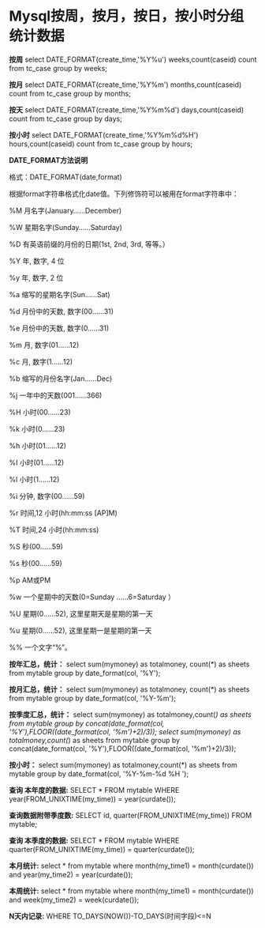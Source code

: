# Mysql按周，按月，按日，按小时分组统计数据

**按周**
select DATE_FORMAT(create_time,'%Y%u') weeks,count(caseid) count from tc_case group by weeks;

**按月**
select DATE_FORMAT(create_time,'%Y%m') months,count(caseid) count from tc_case group by months;

**按天**
select DATE_FORMAT(create_time,'%Y%m%d') days,count(caseid) count from tc_case group by days;

**按小时**
select DATE_FORMAT(create_time,'%Y%m%d%H') hours,count(caseid) count from tc_case group by hours;

**DATE_FORMAT方法说明**

格式：DATE_FORMAT(date,format)

根据format字符串格式化date值。下列修饰符可以被用在format字符串中：

%M 月名字(January……December)

%W 星期名字(Sunday……Saturday)

%D 有英语前缀的月份的日期(1st, 2nd, 3rd, 等等。）

%Y 年, 数字, 4 位

%y 年, 数字, 2 位

%a 缩写的星期名字(Sun……Sat)

%d 月份中的天数, 数字(00……31)

%e 月份中的天数, 数字(0……31)

%m 月, 数字(01……12)

%c 月, 数字(1……12)

%b 缩写的月份名字(Jan……Dec)

%j 一年中的天数(001……366)

%H 小时(00……23)

%k 小时(0……23)

%h 小时(01……12)

%I 小时(01……12)

%l 小时(1……12)

%i 分钟, 数字(00……59)

%r 时间,12 小时(hh:mm:ss [AP]M)

%T 时间,24 小时(hh:mm:ss)

%S 秒(00……59)

%s 秒(00……59)

%p AM或PM

%w 一个星期中的天数(0=Sunday ……6=Saturday ）

%U 星期(0……52), 这里星期天是星期的第一天

%u 星期(0……52), 这里星期一是星期的第一天

%% 一个文字“%”。


**按年汇总，统计：**
select sum(mymoney) as totalmoney, count(*) as sheets from mytable group by date_format(col, '%Y');

**按月汇总，统计：**
select sum(mymoney) as totalmoney, count(*) as sheets from mytable group by date_format(col, '%Y-%m');

**按季度汇总，统计：**
select sum(mymoney) as totalmoney,count(*) as sheets from mytable group by concat(date_format(col, '%Y'),FLOOR((date_format(col, '%m')+2)/3));
select sum(mymoney) as totalmoney,count(*) as sheets from mytable group by concat(date_format(col, '%Y'),FLOOR((date_format(col, '%m')+2)/3));

**按小时：**
select sum(mymoney) as totalmoney,count(*) as sheets from mytable group by date_format(col, '%Y-%m-%d %H ');

**查询 本年度的数据:**
SELECT * FROM mytable WHERE year(FROM_UNIXTIME(my_time)) = year(curdate());

**查询数据附带季度数:**
SELECT id, quarter(FROM_UNIXTIME(my_time)) FROM mytable;

**查询 本季度的数据:**
SELECT * FROM mytable WHERE quarter(FROM_UNIXTIME(my_time)) = quarter(curdate());

**本月统计:**
select * from mytable where month(my_time1) = month(curdate()) and year(my_time2) = year(curdate());

**本周统计:**
select * from mytable where month(my_time1) = month(curdate()) and week(my_time2) = week(curdate());

**N天内记录:**
WHERE TO_DAYS(NOW())-TO_DAYS(时间字段)<=N
